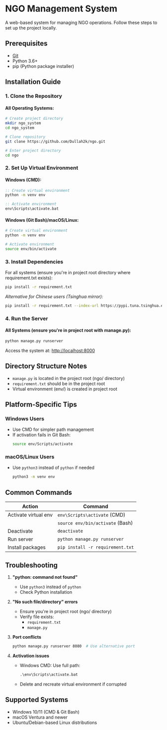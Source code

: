 # NGO Management System

A web-based system for managing NGO operations. Follow these steps to set up the project locally.

## Prerequisites
- [Git](https://git-scm.com/downloads)
- Python 3.6+
- pip (Python package installer)

## Installation Guide

### 1. Clone the Repository

#### All Operating Systems:
```bash
# Create project directory
mkdir ngo_system
cd ngo_system

# Clone repository
git clone https://github.com/Dullah2k/ngo.git

# Enter project directory
cd ngo
```

### 2. Set Up Virtual Environment

#### Windows (CMD):
```cmd
:: Create virtual environment
python -m venv env

:: Activate environment
env\Scripts\activate.bat
```

#### Windows (Git Bash)/macOS/Linux:
```bash
# Create virtual environment
python -m venv env

# Activate environment
source env/bin/activate
```

### 3. Install Dependencies

For all systems (ensure you're in project root directory where requirement.txt exists):
```bash
pip install -r requirement.txt
```

*Alternative for Chinese users (Tsinghua mirror):*
```bash
pip install -r requirement.txt --index-url https://pypi.tuna.tsinghua.edu.cn/simple
```

### 4. Run the Server

#### All Systems (ensure you're in project root with manage.py):
```bash
python manage.py runserver
```

Access the system at: [http://localhost:8000](http://localhost:8000)

## Directory Structure Notes
- `manage.py` is located in the project root (ngo/ directory)
- `requirement.txt` should be in the project root
- Virtual environment (env/) is created in project root

## Platform-Specific Tips

### Windows Users
- Use CMD for simpler path management
- If activation fails in Git Bash:
  ```bash
  source env/Scripts/activate
  ```

### macOS/Linux Users
- Use `python3` instead of `python` if needed
  ```bash
  python3 -m venv env
  ```

## Common Commands

| Action                  | Command                          |
|-------------------------|----------------------------------|
| Activate virtual env    | `env\Scripts\activate` (CMD)    |
|                         | `source env/bin/activate` (Bash)|
| Deactivate              | `deactivate`                    |
| Run server              | `python manage.py runserver`    |
| Install packages        | `pip install -r requirement.txt`|

## Troubleshooting
1. **"python: command not found"**
   - Use `python3` instead of `python`
   - Check Python installation

2. **"No such file/directory" errors**
   - Ensure you're in project root (ngo/ directory)
   - Verify file exists:
     - `requirement.txt`
     - `manage.py`

3. **Port conflicts**
   ```bash
   python manage.py runserver 8080  # Use alternative port
   ```

4. **Activation issues**
   - Windows CMD: Use full path:
     ```cmd
     .\env\Scripts\activate.bat
     ```
   - Delete and recreate virtual environment if corrupted

## Supported Systems
- Windows 10/11 (CMD & Git Bash)
- macOS Ventura and newer
- Ubuntu/Debian-based Linux distributions